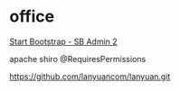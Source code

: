 # office


[Start Bootstrap - SB Admin 2](https://github.com/BlackrockDigital/startbootstrap-sb-admin-2)

apache shiro
@RequiresPermissions

https://github.com/lanyuancom/lanyuan.git
